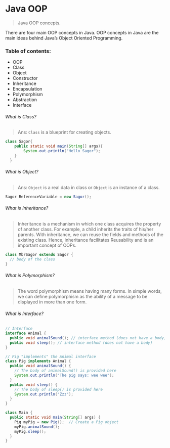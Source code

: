 # Java OOP

> Java OOP concepts.

There are four main OOP concepts in Java. OOP concepts in Java are the main ideas behind Java’s Object Oriented Programming.

### Table of contents:

- OOP
- Class
- Object
- Constructor
- Inheritance
- Encapsulation
- Polymorphism
- Abstraction
- Interface

###### What is Class?

> Ans: `Class` is a blueprint for creating objects.

```java
class Sagor{
    public static void main(String[] args){
        System.out.println("Hello Sagor");
    }
  }
```

###### What is Object?

> Ans: `Object` is a real data in class or `Object` is an instance of a class.

```java
Sagor ReferenceVariable = new Sagor();
```

###### What is Inheritance?

> Inheritance is a mechanism in which one class acquires the property of another class. For example, a child inherits the traits of his/her parents. With inheritance, we can reuse the fields and methods of the existing class. Hence, inheritance facilitates Reusability and is an important concept of OOPs.

```java
class MbrSagor extends Sagor {
  // body of the class
}
```

###### What is Polymorphism?

> The word polymorphism means having many forms. In simple words, we can define polymorphism as the ability of a message to be displayed in more than one form.

###### What is Interface?
```java
// Interface
interface Animal {
  public void animalSound(); // interface method (does not have a body)
  public void sleep(); // interface method (does not have a body)
}

// Pig "implements" the Animal interface
class Pig implements Animal {
  public void animalSound() {
    // The body of animalSound() is provided here
    System.out.println("The pig says: wee wee");
  }
  public void sleep() {
    // The body of sleep() is provided here
    System.out.println("Zzz");
  }
}

class Main {
  public static void main(String[] args) {
    Pig myPig = new Pig();  // Create a Pig object
    myPig.animalSound();
    myPig.sleep();
  }
}
```
